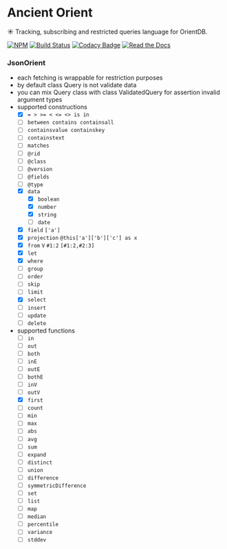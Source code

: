 # Ancient Orient

:sunny: Tracking, subscribing and restricted queries language for OrientDB.

[![NPM](https://img.shields.io/npm/v/ancient-orient.svg)](https://www.npmjs.com/package/ancient-orient)
[![Build Status](https://travis-ci.org/AncientSouls/Orient.svg?branch=master)](https://travis-ci.org/AncientSouls/Orient)
[![Codacy Badge](https://api.codacy.com/project/badge/Grade/59e712651c484fb2a179961c3ee9fc23)](https://www.codacy.com/app/ivansglazunov/Orient?utm_source=github.com&amp;utm_medium=referral&amp;utm_content=AncientSouls/Orient&amp;utm_campaign=Badge_Grade)
[![Read the Docs](https://img.shields.io/readthedocs/pip.svg)](https://ancientsouls.github.io/)

### JsonOrient

- each fetching is wrappable for restriction purposes
- by default class Query is not validate data
- you can mix Query class with class ValidatedQuery for assertion invalid argument types
- supported constructions
  - [x] `= > >= < <= <> is in`
  - [ ] `between contains containsall`
  - [ ] `containsvalue containskey`
  - [ ] `containstext`
  - [ ] `matches`
  - [ ] `@rid`
  - [ ] `@class`
  - [ ] `@version`
  - [ ] `@fields`
  - [ ] `@type`
  - [x] `data`
    - [x] `boolean`
    - [x] `number`
    - [x] `string`
    - [ ] `date`
  - [x] `field` `['a']`
  - [x] `projection` `@this['a']['b']['c'] as x`
  - [x] `from` `V` `#1:2` `[#1:2,#2:3]`
  - [x] `let`
  - [x] `where`
  - [ ] `group`
  - [ ] `order`
  - [ ] `skip`
  - [ ] `limit`
  - [x] `select`
  - [ ] `insert`
  - [ ] `update`
  - [ ] `delete`
- supported functions
  - [ ] `in`
  - [ ] `out`
  - [ ] `both`
  - [ ] `inE`
  - [ ] `outE`
  - [ ] `bothE`
  - [ ] `inV`
  - [ ] `outV`
  - [x] `first`
  - [ ] `count`
  - [ ] `min`
  - [ ] `max`
  - [ ] `abs`
  - [ ] `avg`
  - [ ] `sum`
  - [ ] `expand`
  - [ ] `distinct`
  - [ ] `union`
  - [ ] `difference`
  - [ ] `symmetricDifference`
  - [ ] `set`
  - [ ] `list`
  - [ ] `map`
  - [ ] `median`
  - [ ] `percentile`
  - [ ] `variance`
  - [ ] `stddev`